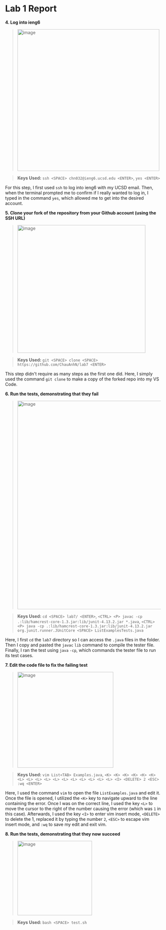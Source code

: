 # Lab 1 Report 

**4. Log into ieng6**
> <img width="459" alt="image" src="https://github.com/ChauAnhN/cse15l-lab-reports/assets/130714987/cb58b62b-d017-472f-a30c-18b01fb7ff03">

> **Keys Used:** `ssh <SPACE> chn032@ieng6.ucsd.edu <ENTER>`, `yes <ENTER>`

For this step, I first used `ssh` to log into ieng6 with my UCSD email. Then, when the terminal prompted me to confirm if I really wanted to log in, I typed in the command `yes`, which allowed me to get into the desired account. 

**5. Clone your fork of the repository from your Github account (using the SSH URL)**
> <img width="414" alt="image" src="https://github.com/ChauAnhN/cse15l-lab-reports/assets/130714987/3a4457cd-d741-43dd-bdb7-cc899855f10f">

> **Keys Used:** `git <SPACE> clone <SPACE> https://github.com/ChauAnhN/lab7 <ENTER>`

This step didn't require as many steps as the first one did. Here, I simply used the command `git clone` to make a copy of the forked repo into my VS Code. 

**6. Run the tests, demonstrating that they fail**
> <img width="675" alt="image" src="https://github.com/ChauAnhN/cse15l-lab-reports/assets/130714987/4fcf008d-a907-4884-9305-a8fc09d2ae97">

> **Keys Used:** `cd <SPACE> lab7/ <ENTER>`, `<CTRL> <P> javac -cp .:lib/hamcrest-core-1.3.jar:lib/junit-4.13.2.jar *.java`, `<CTRL> <P> java -cp .:lib/hamcrest-core-1.3.jar:lib/junit-4.13.2.jar org.junit.runner.JUnitCore <SPACE> ListExamplesTests.java`

Here, I first `cd` the `lab7` directory so I can access the `.java` files in the folder. Then I copy and pasted the `javac` `lib` command to compile the tester file. Finally, I ran the test using `java` `-cp`, which commands the tester file to run its test cases.

**7. Edit the code file to fix the failing test**
> <img width="310" alt="image" src="https://github.com/ChauAnhN/cse15l-lab-reports/assets/130714987/a22b8bbe-de8a-4a42-99e5-5363a172598d">

> **Keys Used:** `vim List<TAB> Examples.java`, `<K> <K> <K> <K> <K> <K> <L> <L> <L> <L> <L> <L> <L> <L> <L> <L> <L> <I> <DELETE> 2 <ESC> :wq <ENTER>`

Here, I used the command `vim` to open the file `ListExamples.java` and edit it. Once the file is opened, I utilized the `<K>` key to navigate upward to the line containing the error. Once I was on the correct line, I used the key `<L>` to move the cursor to the right of the number causing the error (which was `1` in this case). Afterwards, I used the key `<I>` to enter vim insert mode, `<DELETE>` to delete the 1, replaced it by typing the number `2`, `<ESC>` to escape vim insert mode, and `:wq` to save my edit and exit vim.

**8. Run the tests, demonstrating that they now succeed**
> <img width="241" alt="image" src="https://github.com/ChauAnhN/cse15l-lab-reports/assets/130714987/6e210dc6-0919-4467-9823-6bfc9eb4b0af">

> **Keys Used:** `bash <SPACE> test.sh`
  


